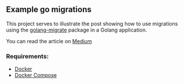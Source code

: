 ## Example go migrations
This project serves to illustrate the post showing how to use migrations using the [golang-migrate](https://github.com/golang-migrate/migrate) package in a Golang application.

You can read the article on [Medium](https://medium.com/@albertcolom/how-to-use-migrations-with-golang-f46f4737beda)


### Requirements:
- [Docker](https://www.docker.com/)
- [Docker Compose](https://docs.docker.com/compose/install/)
